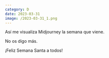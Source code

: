 ```yaml
--- 
category: D 
date: 2023-03-31 
image: /2023-03-31_1.png 
--- 
```


Así me visualiza Midjourney la semana que viene. 

No os digo más.

¡Feliz Semana Santa a todos!